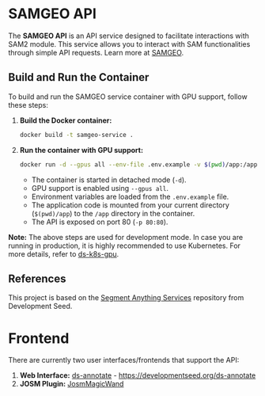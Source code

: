 # SAMGEO API

The **SAMGEO API** is an API service designed to facilitate interactions with SAM2 module. This service allows you to interact with SAM functionalities through simple API requests. Learn more at [SAMGEO](https://samgeo.gishub.org/).

## Build and Run the Container

To build and run the SAMGEO service container with GPU support, follow these steps:

1. **Build the Docker container:**

   ```sh
   docker build -t samgeo-service .
   ```

2. **Run the container with GPU support:**

   ```sh
   docker run -d --gpus all --env-file .env.example -v $(pwd)/app:/app -p 80:80 samgeo-service
   ```

   - The container is started in detached mode (`-d`).
   - GPU support is enabled using `--gpus all`.
   - Environment variables are loaded from the `.env.example` file.
   - The application code is mounted from your current directory (`$(pwd)/app`) to the `/app` directory in the container.
   - The API is exposed on port 80 (`-p 80:80`).


**Note:** The above steps are used for development mode. In case you are running in production, it is highly recommended to use Kubernetes. For more details, refer to [ds-k8s-gpu](https://github.com/developmentseed/ds-k8s-gpu).

## References

This project is based on the [Segment Anything Services](https://github.com/developmentseed/segment-anything-services) repository from Development Seed.




# Frontend

There are currently two user interfaces/frontends that support the API:

1. **Web Interface:** [ds-annotate](https://github.com/developmentseed/ds-annotate) - https://developmentseed.org/ds-annotate
2. **JOSM Plugin:** [JosmMagicWand](https://github.com/developmentseed/JosmMagicWand)

